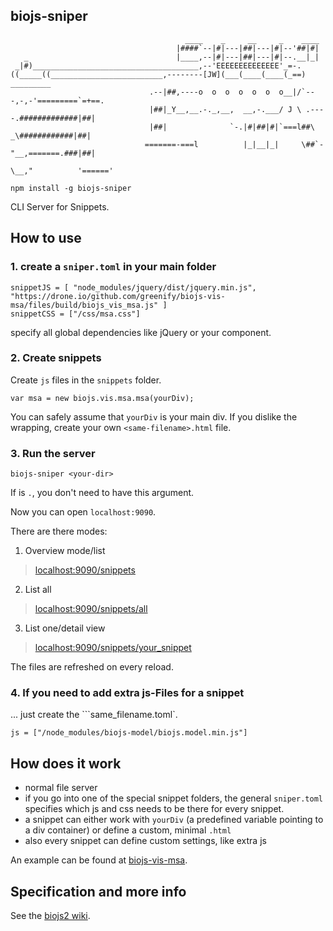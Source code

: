 biojs-sniper
-------------

```
                                       ____    _     __     _    ____
                                     |####`--|#|---|##|---|#|--'##|#|
   _                                 |____,--|#|---|##|---|#|--.__|_|
 _|#)_____________________________________,--'EEEEEEEEEEEEEE'_=-.
((_____((_________________________,--------[JW](___(____(____(_==)        _________
                               .--|##,----o  o  o  o  o  o  o__|/`---,-,-'=========`=+==.
                               |##|_Y__,__.-._,__,  __,-.___/ J \ .----.#############|##|
                               |##|              `-.|#|##|#|`===l##\   _\############|##|
                              =======-===l          |_|__|_|     \##`-"__,=======.###|##|
                                                                  \__,"          '======'

 ```


```
npm install -g biojs-sniper
```

CLI Server for Snippets.

How to use
----------

### 1. create a `sniper.toml` in your main folder

```
snippetJS = [ "node_modules/jquery/dist/jquery.min.js", "https://drone.io/github.com/greenify/biojs-vis-msa/files/build/biojs_vis_msa.js" ]
snippetCSS = ["/css/msa.css"]
```

specify all global dependencies like jQuery or your component.

### 2. Create snippets

Create `js` files in the `snippets` folder.

```
var msa = new biojs.vis.msa.msa(yourDiv);
```

You can safely assume that `yourDiv` is your main div.
If you dislike the wrapping, create your own `<same-filename>.html` file.

### 3. Run the server

```
biojs-sniper <your-dir>
```

If <your-dir> is `.`, you don't need to have this argument.

Now you can open `localhost:9090`.

There are there modes:

1) Overview mode/list

> [localhost:9090/snippets](http://localhost:9090/snippets)

2) List all

> [localhost:9090/snippets/all](http://localhost:9090/snippets/all)

3) List one/detail view

> [localhost:9090/snippets/your_snippet](http://localhost:9090/snippets/your_snippet])

The files are refreshed on every reload.

### 4. If you need to add extra js-Files for a snippet

... just create the ```same_filename.toml`.

```
js = ["/node_modules/biojs-model/biojs.model.min.js"]
```

How does it work
----------

* normal file server
* if you go into one of the special snippet folders, the general `sniper.toml` specifies which js and css needs to be there for every snippet.
* a snippet can either work with `yourDiv` (a predefined variable pointing to a div container) or define a custom, minimal `.html`
* also every snippet can define custom settings, like extra js 

An example can be found at [biojs-vis-msa](https://github.com/greenify/biojs-vis-msa/tree/master/snippets).


Specification and more info
---------------------------

See the [biojs2 wiki](https://github.com/biojs/biojs2/wiki/Snippets).

